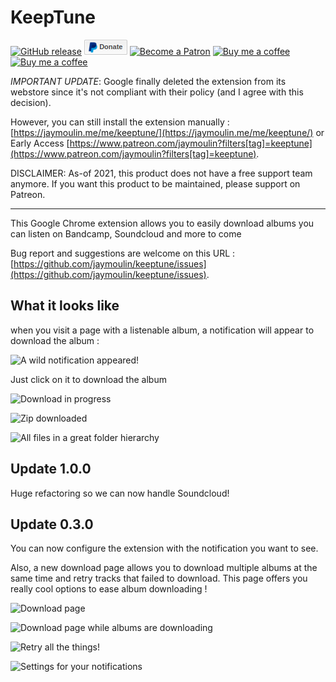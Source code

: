 KeepTune
==
[![GitHub release](https://img.shields.io/github/release/jaymoulin/keeptune.svg)](https://github.com/jaymoulin/keeptune/releases)
[![PayPal donation](https://github.com/jaymoulin/jaymoulin.github.io/raw/master/ppl.png "PayPal donation")](https://www.paypal.me/jaymoulin)
[![Become a Patron](https://badgen.net/badge/become/a%20patron/F96854 "Become a Patron")](https://patreon.com/jaymoulin)
[![Buy me a coffee](https://www.buymeacoffee.com/assets/img/custom_images/orange_img.png "Buy me a coffee")](https://www.buymeacoffee.com/3Yu8ajd7W)
[![Buy me a coffee](https://ko-fi.com/img/githubbutton_sm.svg "Buy me a coffee")](https://www.ko-fi.com/jaymoulin)


*IMPORTANT UPDATE*: Google finally deleted the extension from its webstore since it's not compliant with their policy (and I agree with this decision).

However, you can still install the extension manually : [https://jaymoulin.me/me/keeptune/](https://jaymoulin.me/me/keeptune/) or Early Access [https://www.patreon.com/jaymoulin?filters[tag]=keeptune](https://www.patreon.com/jaymoulin?filters[tag]=keeptune).

DISCLAIMER: As-of 2021, this product does not have a free support team anymore. If you want this product to be maintained, please support on Patreon.

_____

This Google Chrome extension allows you to easily download albums you can listen on Bandcamp, Soundcloud and more to come

Bug report and suggestions are welcome on this URL : [https://github.com/jaymoulin/keeptune/issues](https://github.com/jaymoulin/keeptune/issues).

## What it looks like

when you visit a page with a listenable album, a notification will appear to download the album :

![A wild notification appeared!](https://jaymoulin.me/assets/images/me/keeptune/notif-1.png "A wild notification appeared!")

Just click on it to download the album

![Download in progress](https://jaymoulin.me/assets/images/me/keeptune/notif-2.png "Download in progress")

![Zip downloaded](https://jaymoulin.me/assets/images/me/keeptune/zip.png "Zip downloaded")

![All files in a great folder hierarchy](https://jaymoulin.me/assets/images/me/keeptune/folder.png "All files in a great folder hierarchy")

## Update 1.0.0

Huge refactoring so we can now handle Soundcloud!

## Update 0.3.0

You can now configure the extension with the notification you want to see.

Also, a new download page allows you to download multiple albums at the same time and retry tracks that failed to download.
This page offers you really cool options to ease album downloading ! 
 
 ![Download page](https://jaymoulin.me/assets/images/me/keeptune/downloadPage.png "Download page")
 
 ![Download page while albums are downloading](https://jaymoulin.me/assets/images/me/keeptune/downloadPageProgress.png "Download page while albums are downloading")
 
 ![Retry all the things!](https://jaymoulin.me/assets/images/me/keeptune/retryAll.png "Retry all the things!")
 
 ![Settings for your notifications](https://jaymoulin.me/assets/images/me/keeptune/settings.png "Settings for your notifications")
 
